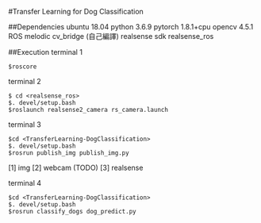 #Transfer Learning for Dog Classification

##Dependencies
ubuntu 18.04
python 3.6.9
pytorch 1.8.1+cpu
opencv 4.5.1
ROS melodic
cv_bridge (自己編譯)
realsense sdk
realsense_ros

##Execution
terminal 1
```
$roscore
```

terminal 2
```
$ cd <realsense_ros>
$. devel/setup.bash
$roslaunch realsense2_camera rs_camera.launch
```

terminal 3
```
$cd <TransferLearning-DogClassification>
$. devel/setup.bash
$rosrun publish_img publish_img.py
```
[1] img 
[2] webcam (TODO)
[3] realsense

terminal 4
```
$cd <TransferLearning-DogClassification>
$. devel/setup.bash
$rosrun classify_dogs dog_predict.py
```